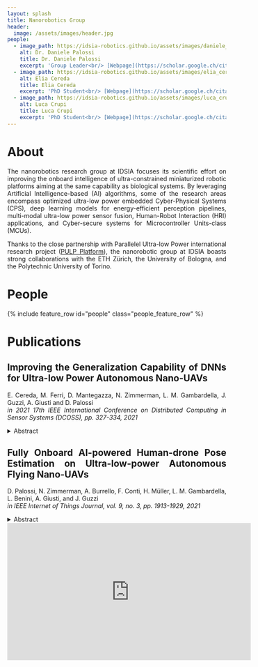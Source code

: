 ```yaml
---
layout: splash
title: Nanorobotics Group
header:
  image: /assets/images/header.jpg
people:
  - image_path: https://idsia-robotics.github.io/assets/images/daniele_palossi.png
    alt: Dr. Daniele Palossi
    title: Dr. Daniele Palossi
    excerpt: 'Group Leader<br/> [Webpage](https://scholar.google.ch/citations?user=5v_dElkAAAAJ)'
  - image_path: https://idsia-robotics.github.io/assets/images/elia_cereda.jpg
    alt: Elia Cereda
    title: Elia Cereda
    excerpt: 'PhD Student<br/> [Webpage](https://scholar.google.ch/citations?user=GPJziQsAAAAJ)'
  - image_path: https://idsia-robotics.github.io/assets/images/luca_crupi.jpg
    alt: Luca Crupi
    title: Luca Crupi
    excerpt: 'PhD Student<br/> [Webpage](https://scholar.google.ch/citations?user=yO4B8GkAAAAJ)'
---
```


<script type="text/javascript" async
    src="https://cdnjs.cloudflare.com/ajax/libs/mathjax/2.7.1/MathJax.js?config=TeX-AMS-MML_HTMLorMML">
</script>

<script type="text/javascript" src="https://npmcdn.com/flickity@2/dist/flickity.pkgd.js"></script>

<link rel="stylesheet" href="//maxcdn.bootstrapcdn.com/font-awesome/4.3.0/css/font-awesome.min.css">
<link rel="stylesheet" href="//cdn.rawgit.com/jpswalsh/academicons/master/css/academicons.min.css">
<link rel="stylesheet" href="{{'/assets/css/flickity.css'| relative_url }}">
<link rel="stylesheet" href="{{'/assets/css/csl-blocks.css'| relative_url }}">

<style>
  
  body {text-align: justify}

  .feature__wrapper {
    border-bottom: none;
  }

  .feature__item{
    margin-bottom: 0.3em;
  }
  .feature__item .archive__item{
    width: 100%;
    overflow: auto;
  }
  .feature__item .archive__item .archive__item-teaser{
    float: left;
    width: 35%;
    padding: 0em;
    margin: 0em;
    margin-right: 0.3em;
  }

  .feature__item .archive__item .archive__item-body{
    float: left;
    padding: 0em;
    margin: 0em;
    width: 60%;
    overflow: auto;
  }
  .feature__item .archive__item .archive__item-body .archive__item-title{
    padding-top: 0em;
    font-size: 0.8em;
    margin-top: 0em;
  }

  .feature__item .archive__item .archive__item-body .archive__item-excerpt{
    display: block;
    overflow: auto;
    font-size: 0.75em;
  }

  .feature__item .archive__item .archive__item-body .archive__item-excerpt p a::before{
    content: none;
  }

  .feature__item img {
    aspect-ratio: 1;
    object-fit: cover;
    object-position: top;
  }

  @media (min-width: 37.5em) {
    .feature__item {
      float: left;
      margin-bottom: 0;
      width: 32%; /* update depending on number of columns */
    }
  
    /* 4-column grid instead of 3-column */
    /* .feature__item:nth-child(3n + 1) {
      clear: none;
    }

    .feature__item:nth-child(4n + 1) {
      clear: both;
      margin-left: 0;
    }

    .feature__item:nth-child(4n + 2) {
      clear: none;
      margin-left:1.6949152542%
    }

    .feature__item:nth-child(4n + 3) {
        clear: none;
        margin-left:1.6949152542%
    } */

    .feature__item .feature__item-teaser {
      max-height: 200px;
      overflow: hidden
    }
  }
</style>

# About

The nanorobotics research group at IDSIA focuses its scientific effort on improving the onboard intelligence of ultra-constrained miniaturized robotic platforms aiming at the same capability as biological systems.
By leveraging Artificial Intelligence-based (AI) algorithms, some of the research areas encompass optimized ultra-low power embedded Cyber-Physical Systems (CPS), deep learning models for energy-efficient perception pipelines, multi-modal ultra-low power sensor fusion, Human-Robot Interaction (HRI) applications, and Cyber-secure systems for Microcontroller Units-class (MCUs).

Thanks to the close partnership with Parallelel Ultra-low Power international research project ([PULP Platform](https://pulp-platform.org/)), the nanorobotic group at IDSIA boasts strong collaborations with the ETH Zürich, the University of Bologna, and the Polytechnic University of Torino.

# People

{% include feature_row id="people" class="people_feature_row" %}
  
# Publications

## Improving the Generalization Capability of DNNs for Ultra-low Power Autonomous Nano-UAVs

E. Cereda, M. Ferri, D. Mantegazza, N. Zimmerman, L. M. Gambardella, J. Guzzi, A. Giusti and D. Palossi<br/>
_in 2021 17th IEEE International Conference on Distributed Computing in Sensor Systems (DCOSS), pp. 327-334, 2021_

<div>
  <a href="{{'/assets/pdf/2021_dcoss_domain_randomization.pdf'| relative_url }}">
    <div class="csl-pdf"></div>
  </a>
  <a href="https://ieeexplore.ieee.org/abstract/document/9600024">
    <div class="csl-ieee"></div>
  </a>
  <style type="text/css">
    input[type='checkbox']:checked ~ #palossi2021fully-bibtex {
        display: block;
    }
    input[type='checkbox'] ~ #palossi2021fully-bibtex, #palossi2021fully-show {
        display: none;
    }
  </style>

  <input type="checkbox" id="palossi2021fully-show" />
  <div class="csl-bibtex"><label class="csl-label" for="palossi2021fully-show"><span /></label></div>
  <div id="palossi2021fully-bibtex">
<!-- careful, whitespace inside <pre> appears as-is on the page -->
<pre>@inproceedings{cereda2021improving,
  title={Improving the generalization capability of DNNs for ultra-low power autonomous nano-UAVs},
  author={Cereda, Elia and Ferri, Marco and Mantegazza, Dario and Zimmerman, Nicky and Gambardella, Luca M and Guzzi, J{\'e}r{\^o}me and Giusti, Alessandro and Palossi, Daniele},
  booktitle={2021 17th International Conference on Distributed Computing in Sensor Systems (DCOSS)},
  pages={327--334},
  year={2021},
  organization={IEEE}
}</pre>
  </div>

  <details>
    <summary>Abstract</summary>
    <p>
    Deep neural networks (DNNs) are becoming the first-class solution for autonomous unmanned aerial vehicles (UAVs) applications, especially for tiny, resource-constrained, nano-UAVs, with a few tens of grams in weight and subten centimeters in diameter. DNN visual pipelines have been proven capable of delivering high intelligence aboard nanoUAVs, efficiently exploiting novel multi-core microcontroller units. However, one severe limitation of this class of solutions is the generalization challenge, i.e., the visual cues learned on the specific training domain hardly predict with the same accuracy on different ones. Ultimately, it results in very limited applicability of State-of-the-Art (SoA) autonomous navigation DNNs outside controlled environments. In this work, we tackle this problem in the context of the human pose estimation task with a SoA vision-based DNN [1]. We propose a novel methodology that leverages synthetic domain randomization by applying a simple but effective image background replacement technique to augment our training dataset. Our results demonstrate how the augmentation forces the learning process to focus on what matters most: the pose of the human subject. Our approach reduces the DNN’s mean square error — vs. a non-augmented baseline — by up to 40%, on a never-seen-before testing environment. Since our methodology tackles the DNN’s training stage, the improved generalization capabilities come at zero-cost for the computational/memory burdens aboard the nano-UAV.
    </p>
  </details>

</div>


## Fully Onboard AI-powered Human-drone Pose Estimation on Ultra-low-power Autonomous Flying Nano-UAVs

D. Palossi, N. Zimmerman, A. Burrello, F. Conti, H. Müller, L. M. Gambardella, L. Benini, A. Giusti, and J. Guzzi<br/>
_in IEEE Internet of Things Journal, vol. 9, no. 3, pp. 1913-1929, 2021_

<div>
  <a href="{{'/assets/pdf/2021_iotj_pulp_frontnet.pdf'| relative_url }}">
    <div class="csl-pdf"></div>
  </a>
  <a href="https://ieeexplore.ieee.org/abstract/document/9462495">
    <div class="csl-ieee"></div>
  </a>
  <a href="https://arxiv.org/abs/2103.10873">
    <div class="csl-arxiv"></div>
  </a>
  <a href="https://github.com/idsia-robotics/pulp-frontnet">
    <div class="csl-github"></div>
  </a>
  <style type="text/css">
    input[type='checkbox']:checked ~ #palossi2021fully-bibtex {
        display: block;
    }
    input[type='checkbox'] ~ #palossi2021fully-bibtex, #palossi2021fully-show {
        display: none;
    }
  </style>

  <input type="checkbox" id="palossi2021fully-show" />
  <div class="csl-bibtex"><label class="csl-label" for="palossi2021fully-show"><span /></label></div>
  <div id="palossi2021fully-bibtex">
<!-- careful, whitespace inside <pre> appears as-is on the page -->
<pre>@article{palossi2021fully,
    title={Fully onboard ai-powered human-drone pose estimation on ultralow-power autonomous flying nano-uavs},
    author={Palossi, Daniele and Zimmerman, Nicky and Burrello, Alessio and Conti, Francesco and M{\"u}ller, Hanna and Gambardella, Luca Maria and Benini, Luca and Giusti, Alessandro and Guzzi, J{\'e}r{\^o}me},
    journal={IEEE Internet of Things Journal},
    volume={9},
    number={3},
    pages={1913--1929},
    year={2021},
    publisher={IEEE}
}</pre>
  </div>

  <details>
    <summary>Abstract</summary>
    <p>
    Many emerging applications of nano-sized unmanned aerial vehicles (UAVs), with a few cm2 form-factor, revolve around safely interacting with humans in complex scenarios, for example, monitoring their activities or looking after people needing care. Such sophisticated autonomous functionality must be achieved while dealing with severe constraints in payload, battery, and power budget (~100mW). In this work, we attack a complex task going from perception to control: to estimate and maintain the nano-UAV’s relative 3-D pose with respect to a person while they freely move in the environment—a task that, to the best of our knowledge, has never previously been targeted with fully onboard computation on a nano-sized UAV. Our approach is centered around a novel vision-based deep neural network (DNN), called Frontnet, designed for deployment on top of a parallel ultra-low power (PULP) processor aboard a nano-UAV. We present a vertically integrated approach starting from the DNN model design, training, and dataset augmentation down to 8-bit quantization and deployment in-field. PULP-Frontnet can operate in real-time (up to 135 frame/s), consuming less than 87 mW for processing at peak throughput and down to 0.43 mJ/frame in the most energy-efficient operating point. Field experiments demonstrate a closed-loop top-notch autonomous navigation capability, with a tiny 27-g Crazyflie 2.1 nano-UAV. Compared against an ideal sensing setup, onboard pose inference yields excellent drone behavior in terms of median absolute errors, such as positional (onboard: 41cm, ideal: 26 cm) and angular (onboard: 3.7°, ideal: 4.1°). We publicly release videos and the source code of our work.
    </p>
  </details>

  <iframe width="560" height="315" src="https://www.youtube.com/embed/_kmDDYoNA3g" frameborder="0" allow="autoplay; encrypted-media" allowfullscreen></iframe>
</div>
